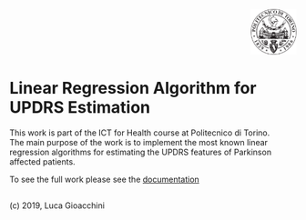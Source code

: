 <p align="right">
<img src="fig/polito.png" alt="Logo" width="80" height="80">
</p>

#  Linear Regression Algorithm for UPDRS Estimation
This work is part of the ICT for Health course at Politecnico di Torino.  
The main purpose of the work is to implement the most known linear regression algorithms for estimating the UPDRS features of Parkinson affected patients.

To see the full work please see the [documentation](https://github.com/lucagioacchini/updrs-linear-regression/tree/master/docs/updrs.pdf)


## 
(c) 2019, Luca Gioacchini
